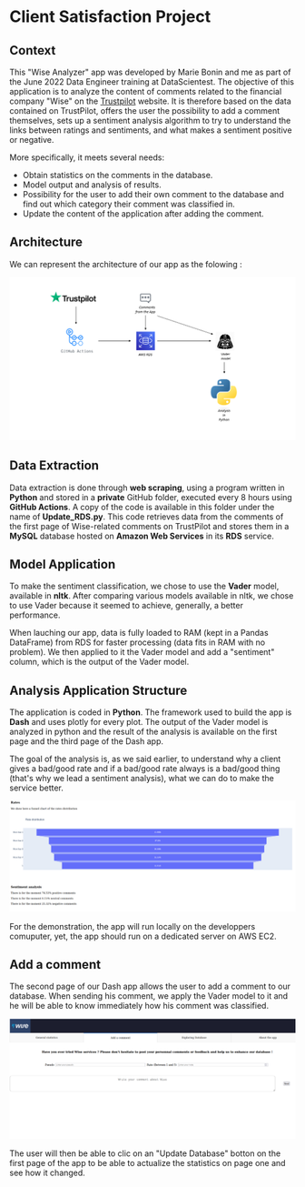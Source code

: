 # Client Satisfaction Project

## Context

This "Wise Analyzer" app was developed by Marie Bonin and me as part of the June 2022 Data Engineer training at DataScientest. The objective of this application is to analyze the content of comments related to the financial company "Wise" on the [Trustpilot](https://www.trustpilot.com/review/wise.com)
 website. It is therefore based on the data contained on TrustPilot, offers the user the possibility to add a comment themselves, sets up a sentiment analysis algorithm to try to understand the links between ratings and sentiments, and what makes a sentiment positive or negative.

More specifically, it meets several needs:

- Obtain statistics on the comments in the database.
- Model output and analysis of results.
- Possibility for the user to add their own comment to the database and find out which category their comment was classified in.
- Update the content of the application after adding the comment.

## Architecture

We can represent the architecture of our app as the folowing :

![GitHub Logo](/Images/Architecture.png)

## Data Extraction

Data extraction is done through <B>web scraping</B>, using a program written in <B>Python</B> and stored in a <B>private</B> GitHub folder, executed every 8 hours using <B>GitHub Actions</B>. A copy of the code is available in this folder under the name of <B>Update_RDS.py</B>. This code retrieves data from the comments of the first page of Wise-related comments on TrustPilot and stores them in a <B>MySQL</B> database hosted on <B>Amazon Web Services</B> in its <B>RDS</B> service.

## Model Application

To make the sentiment classification, we chose to use the <B>Vader</B> model, available in <B>nltk</B>. After comparing various models available in nltk, we chose to use Vader because it seemed to achieve, generally, a better performance.

When lauching our app, data is fully loaded to RAM (kept in a Pandas DataFrame) from RDS for faster processing (data fits in RAM with no problem). We then applied to it the Vader model and add a "sentiment" column, which is the output of the Vader model.

## Analysis Application Structure

The application is coded in <B>Python</B>. The framework used to build the app is <B>Dash</B> and uses plotly for every plot. The output of the Vader model is analyzed in python and the result of the analysis is available on the first page and the third page of the Dash app.

The goal of the analysis is, as we said earlier, to understand why a client gives a bad/good rate and if a bad/good rate always is a bad/good thing (that's why we lead a sentiment analysis), what we can do to make the service better. 

![GitHub Logo](/Images/SC1.png)


For the demonstration, the app will run locally on the developpers comuputer, yet, the app should run on a dedicated server on AWS EC2.

## Add a comment

The second page of our Dash app allows the user to add a comment to our database. When sending his comment, we apply the Vader model to it and he will be able to know immediately how his comment was classified.

![GitHub Logo](/Images/SC_2.png)



The user will then be able to clic on an "Update Database" botton on the first page of the app to be able to actualize the statistics on page one and see how it changed.














